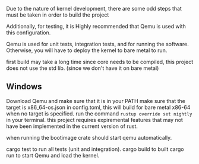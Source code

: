 Due to the nature of kernel development, there are some odd steps that must be taken in order to build the project

Additionally, for testing, it is Highly recommended that Qemu is used with this configuration.

Qemu is used for unit tests, integration tests, and for running the software. Otherwise, you will have to deploy the kernel to bare metal to run.

first build may take a long time since core needs to be compiled, this project does not use the std lib. (since we don't have it on bare metal)

## Windows
Download Qemu and make sure that it is in your PATH
make sure that the target is x86_64-os.json in config.toml, this will build for bare metal x86-64 when no target is specified.
run the command `rustup override set nightly` in your terminal. this project requires expiremental features that may not have been implemented in the current version of rust.

when running the bootimage crate should start qemu automatically.

cargo test to run all tests (unit and integration).
cargo build to built
cargo run to start Qemu and load the kernel.

##